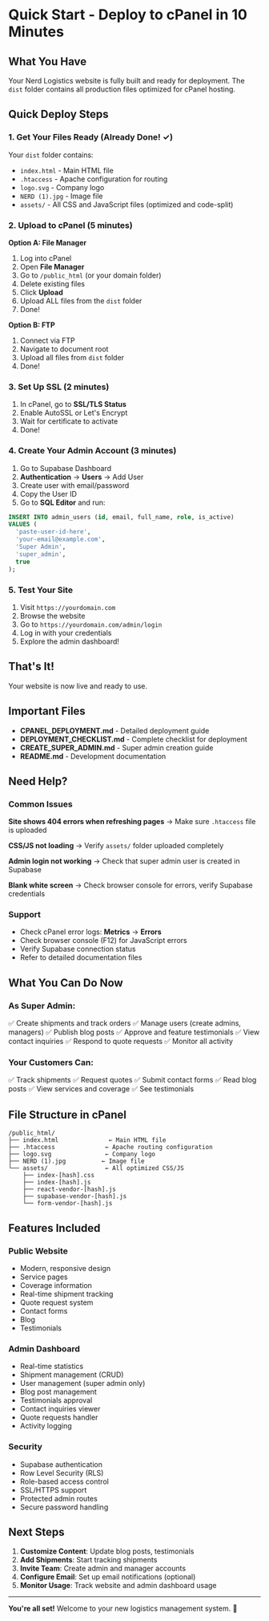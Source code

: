 # Quick Start - Deploy to cPanel in 10 Minutes

## What You Have

Your Nerd Logistics website is fully built and ready for deployment. The `dist` folder contains all production files optimized for cPanel hosting.

## Quick Deploy Steps

### 1. Get Your Files Ready (Already Done! ✓)

Your `dist` folder contains:
- `index.html` - Main HTML file
- `.htaccess` - Apache configuration for routing
- `logo.svg` - Company logo
- `NERD (1).jpg` - Image file
- `assets/` - All CSS and JavaScript files (optimized and code-split)

### 2. Upload to cPanel (5 minutes)

**Option A: File Manager**
1. Log into cPanel
2. Open **File Manager**
3. Go to `/public_html` (or your domain folder)
4. Delete existing files
5. Click **Upload**
6. Upload ALL files from the `dist` folder
7. Done!

**Option B: FTP**
1. Connect via FTP
2. Navigate to document root
3. Upload all files from `dist` folder
4. Done!

### 3. Set Up SSL (2 minutes)

1. In cPanel, go to **SSL/TLS Status**
2. Enable AutoSSL or Let's Encrypt
3. Wait for certificate to activate
4. Done!

### 4. Create Your Admin Account (3 minutes)

1. Go to Supabase Dashboard
2. **Authentication** → **Users** → Add User
3. Create user with email/password
4. Copy the User ID
5. Go to **SQL Editor** and run:

```sql
INSERT INTO admin_users (id, email, full_name, role, is_active)
VALUES (
  'paste-user-id-here',
  'your-email@example.com',
  'Super Admin',
  'super_admin',
  true
);
```

### 5. Test Your Site

1. Visit `https://yourdomain.com`
2. Browse the website
3. Go to `https://yourdomain.com/admin/login`
4. Log in with your credentials
5. Explore the admin dashboard!

## That's It!

Your website is now live and ready to use.

## Important Files

- **CPANEL_DEPLOYMENT.md** - Detailed deployment guide
- **DEPLOYMENT_CHECKLIST.md** - Complete checklist for deployment
- **CREATE_SUPER_ADMIN.md** - Super admin creation guide
- **README.md** - Development documentation

## Need Help?

### Common Issues

**Site shows 404 errors when refreshing pages**
→ Make sure `.htaccess` file is uploaded

**CSS/JS not loading**
→ Verify `assets/` folder uploaded completely

**Admin login not working**
→ Check that super admin user is created in Supabase

**Blank white screen**
→ Check browser console for errors, verify Supabase credentials

### Support

- Check cPanel error logs: **Metrics** → **Errors**
- Check browser console (F12) for JavaScript errors
- Verify Supabase connection status
- Refer to detailed documentation files

## What You Can Do Now

### As Super Admin:
✅ Create shipments and track orders
✅ Manage users (create admins, managers)
✅ Publish blog posts
✅ Approve and feature testimonials
✅ View contact inquiries
✅ Respond to quote requests
✅ Monitor all activity

### Your Customers Can:
✅ Track shipments
✅ Request quotes
✅ Submit contact forms
✅ Read blog posts
✅ View services and coverage
✅ See testimonials

## File Structure in cPanel

```
/public_html/
├── index.html              ← Main HTML file
├── .htaccess              ← Apache routing configuration
├── logo.svg               ← Company logo
├── NERD (1).jpg          ← Image file
└── assets/                ← All optimized CSS/JS
    ├── index-[hash].css
    ├── index-[hash].js
    ├── react-vendor-[hash].js
    ├── supabase-vendor-[hash].js
    └── form-vendor-[hash].js
```

## Features Included

### Public Website
- Modern, responsive design
- Service pages
- Coverage information
- Real-time shipment tracking
- Quote request system
- Contact forms
- Blog
- Testimonials

### Admin Dashboard
- Real-time statistics
- Shipment management (CRUD)
- User management (super admin only)
- Blog post management
- Testimonials approval
- Contact inquiries viewer
- Quote requests handler
- Activity logging

### Security
- Supabase authentication
- Row Level Security (RLS)
- Role-based access control
- SSL/HTTPS support
- Protected admin routes
- Secure password handling

## Next Steps

1. **Customize Content**: Update blog posts, testimonials
2. **Add Shipments**: Start tracking shipments
3. **Invite Team**: Create admin and manager accounts
4. **Configure Email**: Set up email notifications (optional)
5. **Monitor Usage**: Track website and admin dashboard usage

---

**You're all set!** Welcome to your new logistics management system. 🚚
